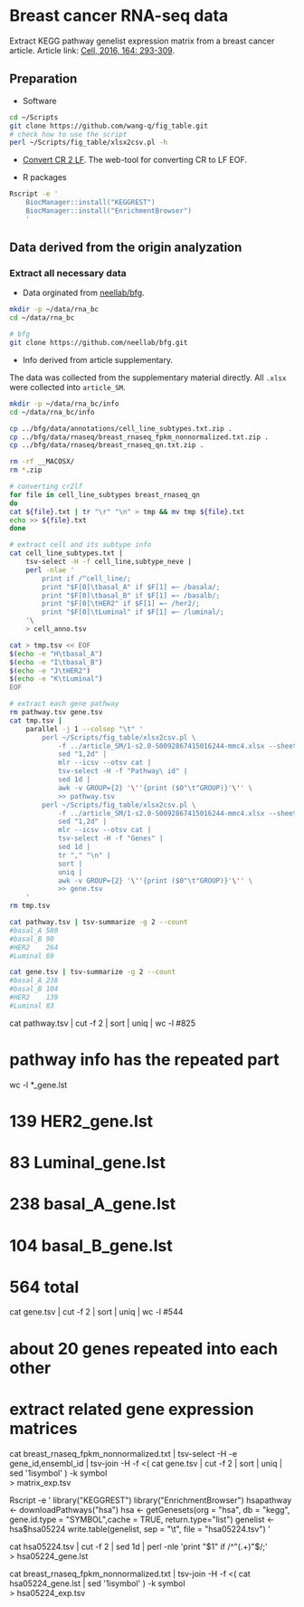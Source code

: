 # Breast cancer RNA-seq data

Extract KEGG pathway genelist expression matrix from a breast cancer article. Article link: [Cell, 2016, 164: 293-309](https://www.cell.com/cell/fulltext/S0092-8674(15)01624-4?_returnURL=https%3A%2F%2Flinkinghub.elsevier.com%2Fretrieve%2Fpii%2FS0092867415016244%3Fshowall%3Dtrue).

## Preparation

- Software

```bash
cd ~/Scripts
git clone https://github.com/wang-q/fig_table.git
# check how to use the script
perl ~/Scripts/fig_table/xlsx2csv.pl -h
```

- [Convert CR 2 LF](https://toolslick.com/conversion/text/new-line). The web-tool for converting CR to LF EOF.

- R packages

```bash
Rscript -e '
    BiocManager::install("KEGGREST")
    BiocManager::install("EnrichmentBrowser")
    '
```

## Data derived from the origin analyzation

### Extract all necessary data

- Data orginated from [neellab/bfg](https://github.com/neellab/bfg/tree/gh-pages).

```bash
mkdir -p ~/data/rna_bc
cd ~/data/rna_bc

# bfg
git clone https://github.com/neellab/bfg.git
```

- Info derived from article supplementary.

The data was collected from the supplementary material directly. All `.xlsx` were collected into `article_SM`.

```bash
mkdir -p ~/data/rna_bc/info
cd ~/data/rna_bc/info

cp ../bfg/data/annotations/cell_line_subtypes.txt.zip .
cp ../bfg/data/rnaseq/breast_rnaseq_fpkm_nonnormalized.txt.zip .
cp ../bfg/data/rnaseq/breast_rnaseq_qn.txt.zip .

rm -rf __MACOSX/
rm *.zip

# converting cr2lf
for file in cell_line_subtypes breast_rnaseq_qn
do
cat ${file}.txt | tr "\r" "\n" > tmp && mv tmp ${file}.txt
echo >> ${file}.txt
done

# extract cell and its subtype info
cat cell_line_subtypes.txt |
    tsv-select -H -f cell_line,subtype_neve |
    perl -nlae '
        print if /^cell_line/;
        print "$F[0]\tbasal_A" if $F[1] =~ /basala/;
        print "$F[0]\tbasal_B" if $F[1] =~ /basalb/;
        print "$F[0]\tHER2" if $F[1] =~ /her2/;
        print "$F[0]\tLuminal" if $F[1] =~ /luminal/;
    '\
    > cell_anno.tsv

cat > tmp.tsv << EOF 
$(echo -e "H\tbasal_A")
$(echo -e "I\tbasal_B")
$(echo -e "J\tHER2")
$(echo -e "K\tLuminal")
EOF

# extract each gene pathway
rm pathway.tsv gene.tsv
cat tmp.tsv |
    parallel -j 1 --colsep "\t" '
        perl ~/Scripts/fig_table/xlsx2csv.pl \
            -f ../article_SM/1-s2.0-S0092867415016244-mmc4.xlsx --sheet S3{1} |
            sed "1,2d" |
            mlr --icsv --otsv cat |
            tsv-select -H -f "Pathway\ id" |
            sed 1d |
            awk -v GROUP={2} '\''{print ($0"\t"GROUP)}'\'' \
            >> pathway.tsv
        perl ~/Scripts/fig_table/xlsx2csv.pl \
            -f ../article_SM/1-s2.0-S0092867415016244-mmc4.xlsx --sheet S3{1} |
            sed "1,2d" |
            mlr --icsv --otsv cat |
            tsv-select -H -f "Genes" |
            sed 1d |
            tr "," "\n" |
            sort |
            uniq |
            awk -v GROUP={2} '\''{print ($0"\t"GROUP)}'\'' \
            >> gene.tsv
    '
rm tmp.tsv

cat pathway.tsv | tsv-summarize -g 2 --count
#basal_A 580
#basal_B 90
#HER2    264
#Luminal 69

cat gene.tsv | tsv-summarize -g 2 --count
#basal_A 238
#basal_B 104
#HER2    139
#Luminal 83
```


cat pathway.tsv | cut -f 2 | sort | uniq | wc -l
#825
# pathway info has the repeated part

wc -l *_gene.lst
# 139 HER2_gene.lst
#  83 Luminal_gene.lst
# 238 basal_A_gene.lst
# 104 basal_B_gene.lst
# 564 total

cat gene.tsv | cut -f 2 | sort | uniq | wc -l
#544
# about 20 genes repeated into each other

# extract related gene expression matrices
cat breast_rnaseq_fpkm_nonnormalized.txt |
    tsv-select -H -e gene_id,ensembl_id |
    tsv-join -H -f <(
        cat gene.tsv |
        cut -f 2 |
        sort |
        uniq |
        sed '1isymbol'
        ) -k symbol \
    > matrix_exp.tsv

Rscript -e '
    library("KEGGREST")
    library("EnrichmentBrowser")
    hsapathway <- downloadPathways("hsa")
    hsa <- getGenesets(org = "hsa", db = "kegg", gene.id.type = "SYMBOL",cache = TRUE, return.type="list")
    genelist <- hsa$hsa05224
    write.table(genelist, sep = "\t", file = "hsa05224.tsv")
'

cat hsa05224.tsv |
    cut -f 2 |
    sed 1d |
    perl -nle 'print "$1" if /^"(.+)"$/;' \
    > hsa05224_gene.lst

cat breast_rnaseq_fpkm_nonnormalized.txt |
    tsv-join -H -f <(
        cat hsa05224_gene.lst |
        sed '1isymbol'
        ) -k symbol \
    > hsa05224_exp.tsv
```